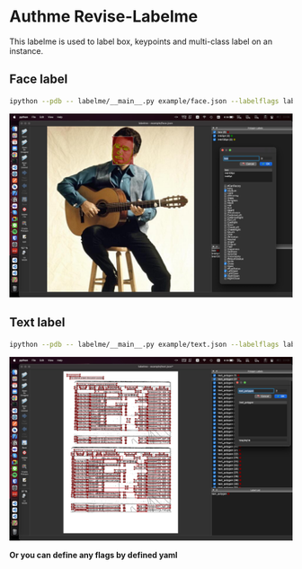 # Authme Revise-Labelme

This labelme is used to label box, keypoints and multi-class label on an instance.

## Face label

```bash
ipython --pdb -- labelme/__main__.py example/face.json --labelflags label_flags/face_flags.yaml
```

![Image1](./example/face_label.jpg)

## Text label

```bash
ipython --pdb -- labelme/__main__.py example/text.json --labelflags label_flags/text_flags.yaml
```

![Image2](./example/text_label.jpg)

**Or you can define any flags by defined yaml**

